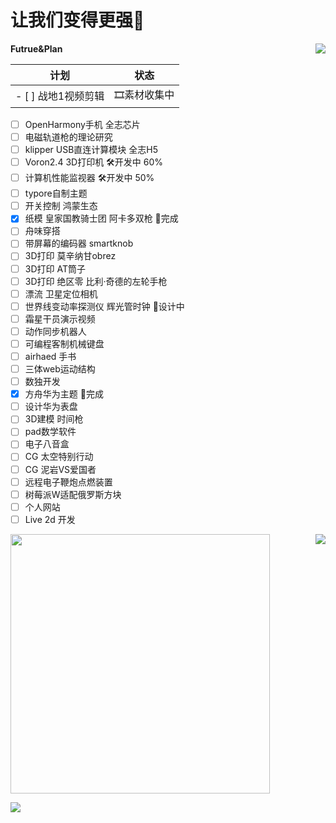 
# 让我们变得更强💪  
 
<img  src="https://github.com/ThinkCodeStudio/Markdown-Image/blob/master/power.jpg" align="right"/>

 
**Futrue&Plan**

|计划|状态| 
|:--:|:--:|
| - [ ] 战地1视频剪辑|                     🎞素材收集中|
- [ ] OpenHarmony手机 全志芯片  
- [ ] 电磁轨道枪的理论研究  
- [ ] klipper USB直连计算模块 全志H5  
- [ ] Voron2.4 3D打印机                 🛠开发中 60%  
- [ ] 计算机性能监视器                  🛠开发中  50%  
- [ ] typore自制主题  
- [ ] 开关控制 鸿蒙生态  
- [x] 纸模 皇家国教骑士团 阿卡多双枪      🎉完成  
- [ ] 舟味穿搭  
- [ ] 带屏幕的编码器 smartknob           
- [ ] 3D打印 莫辛纳甘obrez  
- [ ] 3D打印 AT筒子  
- [ ] 3D打印 绝区零 比利·奇德的左轮手枪  
- [ ] 漂流 卫星定位相机  
- [ ] 世界线变动率探测仪 辉光管时钟      📐设计中
- [ ] 霜星干员演示视频  
- [ ] 动作同步机器人  
- [ ] 可编程客制机械键盘  
- [ ] airhaed 手书              
- [ ] 三体web运动结构  
- [ ] 数独开发  
- [x] 方舟华为主题                        🎉完成  
- [ ] 设计华为表盘
- [ ] 3D建模 时间枪  
- [ ] pad数学软件  
- [ ] 电子八音盒  
- [ ] CG 太空特别行动  
- [ ] CG 泥岩VS爱国者
- [ ] 远程电子鞭炮点燃装置  
- [ ] 树莓派W适配俄罗斯方块  
- [ ] 个人网站  
- [ ] Live 2d 开发  

<p>
 <img  src="https://github-readme-stats.vercel.app/api/top-langs/?username=ThinkCodeStudio&layout=compact" align="right"/>
 <img  src="https://github-readme-stats.vercel.app/api?username=ThinkCodeStudio" width="415"/>
</p>

![](https://activity-graph.herokuapp.com/graph?username=ThinkCodeStudio)
